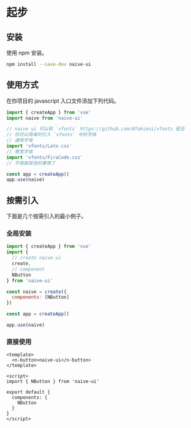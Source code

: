 <!--anchor:on-->

# 起步

## 安装

使用 npm 安装。

```bash
npm install --save-dev naive-ui
```

## 使用方式

在你项目的 javascript 入口文件添加下列代码。

```js
import { createApp } from 'vue'
import naive from 'naive-ui'

// naive ui 可以和 `vfonts` https://github.com/07akioni/vfonts 配合
// 你可以简单的引入 `vfonts` 中的字体
// 通用字体
import 'vfonts/Lato.css'
// 等宽字体
import 'vfonts/FiraCode.css'
// 不用做其他的事情了

const app = createApp()
app.use(naive)
```

## 按需引入

下面是几个按需引入的最小例子。

### 全局安装

```js
import { createApp } from 'vue'
import {
  // create naive ui
  create,
  // component
  NButton
} from 'naive-ui'

const naive = create({
  components: [NButton]
})

const app = createApp()

app.use(naive)
```

### 直接使用

```vue
<template>
  <n-button>naive-ui</n-button>
</template>

<script>
import { NButton } from 'naive-ui'

export default {
  components: {
    NButton
  }
}
</script>
```
